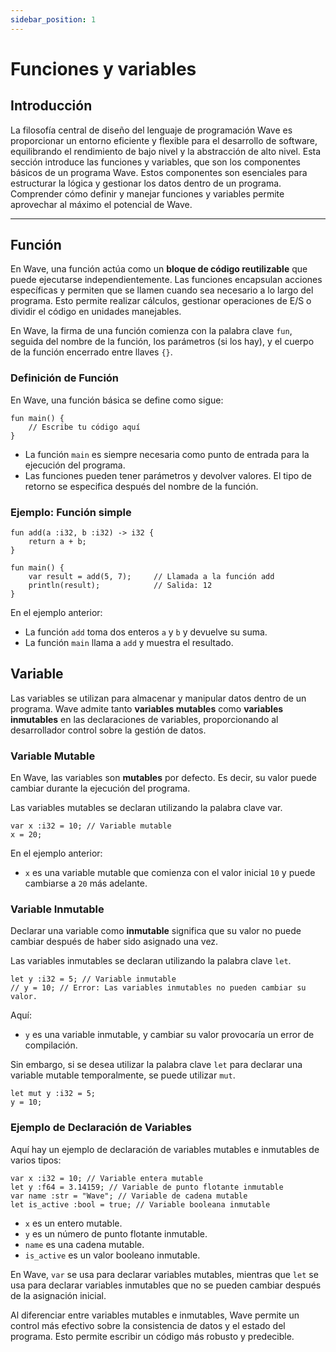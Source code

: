 ```yaml
---
sidebar_position: 1
---
```


# Funciones y variables

## Introducción

La filosofía central de diseño del lenguaje de programación Wave es proporcionar un entorno eficiente y flexible para el desarrollo de software, equilibrando el rendimiento de bajo nivel y la abstracción de alto nivel.
Esta sección introduce las funciones y variables, que son los componentes básicos de un programa Wave. Estos componentes son esenciales para estructurar la lógica y gestionar los datos dentro de un programa.
Comprender cómo definir y manejar funciones y variables permite aprovechar al máximo el potencial de Wave.

---

## Función

En Wave, una función actúa como un **bloque de código reutilizable** que puede ejecutarse independientemente.
Las funciones encapsulan acciones específicas y permiten que se llamen cuando sea necesario a lo largo del programa.
Esto permite realizar cálculos, gestionar operaciones de E/S o dividir el código en unidades manejables.

En Wave, la firma de una función comienza con la palabra clave `fun`, seguida del nombre de la función, los parámetros (si los hay), y el cuerpo de la función encerrado entre llaves `{}`.

### Definición de Función

En Wave, una función básica se define como sigue:

```wave
fun main() {
    // Escribe tu código aquí
}
```

- La función `main` es siempre necesaria como punto de entrada para la ejecución del programa.
- Las funciones pueden tener parámetros y devolver valores. El tipo de retorno se especifica después del nombre de la función.

### Ejemplo: Función simple

```wave
fun add(a :i32, b :i32) -> i32 {
    return a + b;
}

fun main() {
    var result = add(5, 7);     // Llamada a la función add
    println(result);            // Salida: 12
}
```

En el ejemplo anterior:

- La función `add` toma dos enteros `a` y `b` y devuelve su suma.
- La función `main` llama a `add` y muestra el resultado.

## Variable

Las variables se utilizan para almacenar y manipular datos dentro de un programa.
Wave admite tanto **variables mutables** como **variables inmutables** en las declaraciones de variables, proporcionando al desarrollador control sobre la gestión de datos.

### Variable Mutable

En Wave, las variables son **mutables** por defecto. Es decir, su valor puede cambiar durante la ejecución del programa.

Las variables mutables se declaran utilizando la palabra clave var.

```wave
var x :i32 = 10; // Variable mutable
x = 20;
```

En el ejemplo anterior:

- `x` es una variable mutable que comienza con el valor inicial `10` y puede cambiarse a `20` más adelante.

### Variable Inmutable

Declarar una variable como **inmutable** significa que su valor no puede cambiar después de haber sido asignado una vez.

Las variables inmutables se declaran utilizando la palabra clave `let`.

```wave
let y :i32 = 5; // Variable inmutable
// y = 10; // Error: Las variables inmutables no pueden cambiar su valor.
```

Aquí:

- `y` es una variable inmutable, y cambiar su valor provocaría un error de compilación.

Sin embargo, si se desea utilizar la palabra clave `let` para declarar una variable mutable temporalmente, se puede utilizar `mut`.

```wave
let mut y :i32 = 5;
y = 10; 
```

### Ejemplo de Declaración de Variables

Aquí hay un ejemplo de declaración de variables mutables e inmutables de varios tipos:

```wave
var x :i32 = 10; // Variable entera mutable
let y :f64 = 3.14159; // Variable de punto flotante inmutable
var name :str = "Wave"; // Variable de cadena mutable
let is_active :bool = true; // Variable booleana inmutable
```

- `x` es un entero mutable.
- `y` es un número de punto flotante inmutable.
- `name` es una cadena mutable.
- `is_active` es un valor booleano inmutable.

En Wave, `var` se usa para declarar variables mutables, mientras que `let` se usa para declarar variables inmutables que no se pueden cambiar después de la asignación inicial.

Al diferenciar entre variables mutables e inmutables, Wave permite un control más efectivo sobre la consistencia de datos y el estado del programa.
Esto permite escribir un código más robusto y predecible.